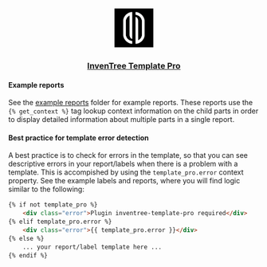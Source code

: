 <p align="center"><img src="../../../doc/images/InvenTree Template Pro Logo.png" alt="InvenTree Template Pro
Logo" width="80px"></p>

<h3 align="center">

[InvenTree Template Pro](../../../doc/README.md)

</h3>


#### Example reports

See the 
[example reports](https://github.com/cmidgley/inventree-template-pro/tree/main/inventree_template_pro/example_reports)
folder for example reports.  These reports use the `{% get_context %}` tag lookup context
information on the child parts in order to display detailed information about multiple parts in a
single report.


#### Best practice for template error detection

A best practice is to check for errors in the template, so that you can see descriptive errors in your
report/labels when there is a problem with a template.  This is accompished by using the
`template_pro.error` context property.  See the example labels and reports, where you will find
logic similar to the following:

```html
{% if not template_pro %}
    <div class="error">Plugin inventree-template-pro required</div>
{% elif template_pro.error %}
    <div class="error">{{ template_pro.error }}</div>
{% else %}
    ... your report/label template here ...
{% endif %}
```
